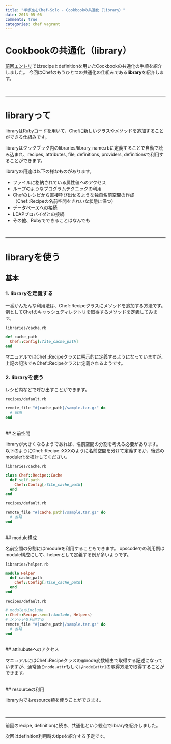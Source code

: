 ```yaml
---
title: "半歩進むChef-Solo - Cookbookの共通化（library）"
date: 2013-05-06
comments: true
categories: chef vagrant
---
```


# Cookbookの共通化（library）

[前回エントリ](http://blog.monochromegane.com/blog/2013/05/05/next-step-chef-solo-recipe-and-definition/)ではrecipeとdefinitionを用いたCookbookの共通化の手順を紹介しました。
今回はChefのもうひとつの共通化の仕組みである**library**を紹介します。

<br/><hr/>

# libraryって

libraryはRubyコードを用いて、Chefに新しいクラスやメソッドを追加することができる仕組みです。

libraryはクックブック内のlibraries/library_name.rbに定義することで自動で読み込まれ、recipes, attributes, file, definitions, providers, definitionsで利用することができます。

libraryの用途は以下の様なものがあります。

- ファイルに格納されている属性値へのアクセス
- ループのようなプログラムテクニックの利用
- Chefのレシピから直接呼び出せるような独自名前空間の作成（Chef::Recipeの名前空間をきれいな状態に保つ）
- データベースへの接続
- LDAPプロバイダとの接続
- その他、Rubyでできることはなんでも

<br/><hr/>

# libraryを使う

## 基本

### 1. libraryを定義する

一番かんたんな利用法は、Chef::Recipeクラスにメソッドを追加する方法です。
例としてChefのキャッシュディレクトリを取得するメソッドを定義してみます。

`libraries/cache.rb`

```ruby
def cache_path
  Chef::Config[:file_cache_path]
end
```

マニュアルではChef::Recipeクラスに明示的に定義するようになっていますが、上記の記法でもChef::Recipeクラスに定義されるようです。

### 2. libraryを使う

レシピ内などで呼び出すことができます。

`recipes/default.rb`

```ruby
remote_file "#{cache_path}/sample.tar.gz" do
  # 省略
end
```

<br/>
## 名前空間

libraryが大きくなるようであれば、名前空間の分割を考える必要があります。
以下のようにChef::Recipe::XXXのように名前空間を分けて定義するか、後述のmodule化を検討してください。

`libraries/cache.rb`

```ruby
class Chef::Recipe::Cache
  def self.path
    Chef::Config[:file_cache_path]
  end
end
```

`recipes/default.rb`

```ruby
remote_file "#{Cache.path}/sample.tar.gz" do
  # 省略
end
```


<br/>
## module構成

名前空間の分割にはmoduleを利用することもできます。
opscodeでの利用例はmodule構成にして、helperとして定義する例が多いようです。

`libraries/helper.rb`

```ruby
module Helper
  def cache_path
    Chef::Config[:file_cache_path]
  end
end
```

`recipes/default.rb`

```ruby
# moduleのinclude
::Chef::Recipe.send(:include, Helpers) 
# メソッドを利用する
remote_file "#{cache_path}/sample.tar.gz" do
  # 省略
end
```

<br/>
## attirubuteへのアクセス

マニュアルにはChef::Recipeクラスの@node変数経由で取得する記述になっていますが、通常通り`node.attr`もしくは`node[attr]`の取得方法で取得することができます。

<br/>
## resourceの利用

library内でもresource類を使うことができます。

<br/><hr/>

前回のrecipe, definitionに続き、共通化という観点でlibraryを紹介しました。

次回はdefinition利用時のtipsを紹介する予定です。


